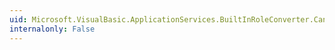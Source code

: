 ```yaml
---
uid: Microsoft.VisualBasic.ApplicationServices.BuiltInRoleConverter.CanConvertTo(System.ComponentModel.ITypeDescriptorContext,System.Type)
internalonly: False
---
```

